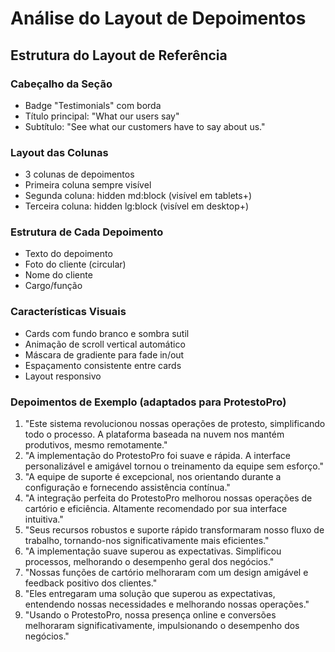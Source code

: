 # Análise do Layout de Depoimentos

## Estrutura do Layout de Referência

### Cabeçalho da Seção
- Badge "Testimonials" com borda
- Título principal: "What our users say"
- Subtítulo: "See what our customers have to say about us."

### Layout das Colunas
- 3 colunas de depoimentos
- Primeira coluna sempre visível
- Segunda coluna: hidden md:block (visível em tablets+)
- Terceira coluna: hidden lg:block (visível em desktop+)

### Estrutura de Cada Depoimento
- Texto do depoimento
- Foto do cliente (circular)
- Nome do cliente
- Cargo/função

### Características Visuais
- Cards com fundo branco e sombra sutil
- Animação de scroll vertical automático
- Máscara de gradiente para fade in/out
- Espaçamento consistente entre cards
- Layout responsivo

### Depoimentos de Exemplo (adaptados para ProtestoPro)
1. "Este sistema revolucionou nossas operações de protesto, simplificando todo o processo. A plataforma baseada na nuvem nos mantém produtivos, mesmo remotamente."
2. "A implementação do ProtestoPro foi suave e rápida. A interface personalizável e amigável tornou o treinamento da equipe sem esforço."
3. "A equipe de suporte é excepcional, nos orientando durante a configuração e fornecendo assistência contínua."
4. "A integração perfeita do ProtestoPro melhorou nossas operações de cartório e eficiência. Altamente recomendado por sua interface intuitiva."
5. "Seus recursos robustos e suporte rápido transformaram nosso fluxo de trabalho, tornando-nos significativamente mais eficientes."
6. "A implementação suave superou as expectativas. Simplificou processos, melhorando o desempenho geral dos negócios."
7. "Nossas funções de cartório melhoraram com um design amigável e feedback positivo dos clientes."
8. "Eles entregaram uma solução que superou as expectativas, entendendo nossas necessidades e melhorando nossas operações."
9. "Usando o ProtestoPro, nossa presença online e conversões melhoraram significativamente, impulsionando o desempenho dos negócios."

